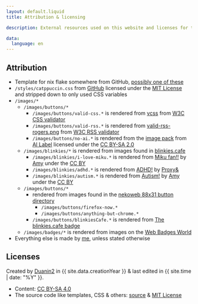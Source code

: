 ```yaml
---
layout: default.liquid
title: Attribution & licensing

description: External resources used on this website and licenses for the content and source code of this website

data:
  language: en
---
```


## Attribution
- Template for nix flake somewhere from GitHub, [possibly one of these](https://github.com/search?q=description+%3D+%22A+basic+flake+with+a+shell%22%3B+++inputs.nixpkgs.url+%3D+%22github%3ANixOS%2Fnixpkgs%2Fnixpkgs-unstable%22%3B+++inputs.flake-utils.url+%3D+%22github%3Anumtide%2Fflake-utils%22%3B&type=code)
- `/styles/catppuccin.css` from [GitHub](https://github.com/catppuccin/palette) licensed under the [MIT License](https://github.com/catppuccin/palette/blob/main/LICENSE) and stripped down to only used CSS variables
- `/images/*`
  - `/images/buttons/*`
    - `/images/buttons/valid-css.*` is rendered from [vcss](https://jigsaw.w3.org/css-validator/images/vcss) from [W3C CSS validator](https://jigsaw.w3.org/css-validator/validator?lang=en&profile=css3svg&uri=https://duanin2.top&usermedium=all&vextwarning=&warning=1)
    - `/images/buttons/valid-rss.*` is rendered from [valid-rss-rogers.png](https://validator.w3.org/feed/images/valid-rss-rogers.png) from [W3C RSS validator](https://validator.w3.org/feed/check.cgi?url=https%3A%2F%2Fduanin2.top/feed.rss)
    - `/images/buttons/no-ai.*` is rendered from the [image pack](https://ai-label.org/image-pack/image-pack.zip) from [AI Label](https://ai-label.org/) licensed under the [CC BY-SA 2.0](https://creativecommons.org/licenses/by-sa/2.0)
  - `/images/blinkies/*` is rendered from images found in [blinkies.cafe](https://blinkies.cafe/)
    - `/images/blinkies/i-love-miku.*` is rendered from [Miku fan!!](https://blinkies.cafe/?s=0178-mikuwink2) by [Amy](https://graphics-cafe.tumblr.com/) under the [CC BY](https://creativecommons.org/licenses/by/4.0/)
    - `/images/blinkies/adhd.*` is rendered from [ADHD!](https://blinkies.cafe/?s=0264-adhd) by [Proxy&](https://kotatsu.me/)
    - `/images/blinkies/autism.*` is rendered from [Autism!](https://blinkies.cafe/?s=0113-autism) by [Amy](https://graphics-cafe.tumblr.com/) under the [CC BY](https://creativecommons.org/licenses/by/4.0/)
  - `/images/buttons/*`
    - rendered from images found in the [nekoweb 88x31 button directory](https://88x31.nekoweb.org/)
      - `/images/buttons/firefox-now.*`
      - `/images/buttons/anything-but-chrome.*`
    - `/images/buttons/blinkiesCafe.*` is rendered from [The blinkies.cafe badge](https://blinkies.cafe/b/display/blinkiesCafe-badge.gif)
  - `/images/badges/*` is rendered from images on the [Web Badges World](https://web.badges.world/)
- Everything else is made by [me](https://duanin2.top), unless stated otherwise

## Licenses
Created by [Duanin2](https://duanin2.top) in {{ site.data.creationYear }} & last edited in {{ site.time | date: "%Y" }}.
- Content: [CC BY-SA 4.0](https://creativecommons.org/licenses/by-sa/4.0/?ref=chooser-v1)
- The source code like templates, CSS & others: [source](https://github.com/duanin2/websiteTemp) & [MIT License](https://github.com/duanin2/websiteTemp/blob/main/LICENSE.txt)